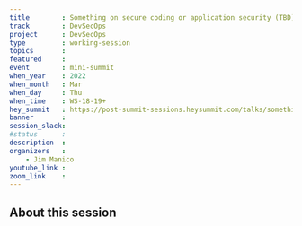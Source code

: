 ```yaml
---
title        : Something on secure coding or application security (TBD)
track        : DevSecOps
project      : DevSecOps
type         : working-session
topics       :
featured     :
event        : mini-summit
when_year    : 2022
when_month   : Mar
when_day     : Thu
when_time    : WS-18-19+
hey_summit   : https://post-summit-sessions.heysummit.com/talks/something-on-secure-coding-or-application-security-tbd/
banner       : 
session_slack:
#status      : 
description  :
organizers   :
    - Jim Manico       
youtube_link : 
zoom_link    : 
---
```


## About this session
